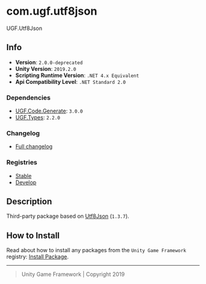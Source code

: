 # com.ugf.utf8json

UGF.Utf8Json

## Info

- **Version**: `2.0.0-deprecated`
- **Unity Version**: `2019.2.0`
- **Scripting Runtime Version**: `.NET 4.x Equivalent`
- **Api Compatibility Level**: `.NET Standard 2.0`

### Dependencies

- [UGF.Code.Generate](https://github.com/unity-game-framework/ugf-code-generate): `3.0.0`
- [UGF.Types](https://github.com/unity-game-framework/ugf-types): `2.2.0`

### Changelog

- [Full changelog][1]

### Registries

- [Stable][2]
- [Develop][3]

## Description

Third-party package based on [Utf8Json](https://github.com/neuecc/Utf8Json) (`1.3.7`).

## How to Install

Read about how to install any packages from the `Unity Game Framework` registry: [Install Package][4].

---
> Unity Game Framework | Copyright 2019

[1]: changelog.md
[2]: https://bintray.com/unity-game-framework/stable/com.ugf.utf8json
[3]: https://bintray.com/unity-game-framework/dev/com.ugf.utf8json
[4]: https://github.com/unity-game-framework/ugf-documentation/wiki/Install-Package
